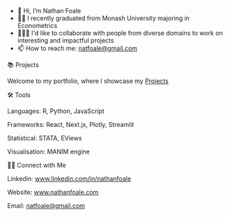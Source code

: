 - 👋 Hi, I’m Nathan Foale
- 👨‍🎓 I recently graduated from Monash University majoring in Econometrics
- 👨🏻‍💻 I'd like to collaborate with people from diverse domains to work on interesting and impactful projects
- 📫 How to reach me: natfoale@gmail.com

📚 Projects

Welcome to my portfolio, where I showcase my [Projects](https://github.com/nathanfoale/Portfolio/tree/main)

🛠️ Tools

Languages: R, Python, JavaScript

Frameworks: React, Next.js, Plotly, Streamlit

Statistical: STATA, EViews

Visualisation: MANIM engine

👋🏻 Connect with Me

Linkedin: www.linkedin.com/in/nathanfoale

Website: www.nathanfoale.com

Email: natfoale@gmail.com
<!---
nathanfoale/nathanfoale is a ✨ special ✨ repository because its `README.md` (this file) appears on your GitHub profile.
You can click the Preview link to take a look at your changes.
--->
